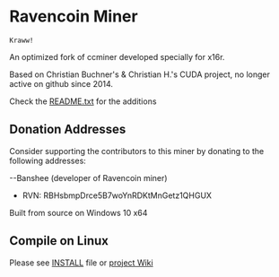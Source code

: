 # Ravencoin Miner

	Kraww!

An optimized fork of ccminer developed specially for x16r.

Based on Christian Buchner's &amp; Christian H.'s CUDA project, no longer active on github since 2014.

Check the [README.txt](README.txt) for the additions


## Donation Addresses

Consider supporting the contributors to this miner by donating to the following addresses:

--Banshee (developer of Ravencoin miner)

- RVN: RBHsbmpDrce5B7woYnRDKtMnGetz1QHGUX

Built from source on Windows 10 x64


Compile on Linux
----------------

Please see [INSTALL](https://github.com/tpruvot/ccminer/blob/linux/INSTALL) file or [project Wiki](https://github.com/tpruvot/ccminer/wiki/Compatibility)
